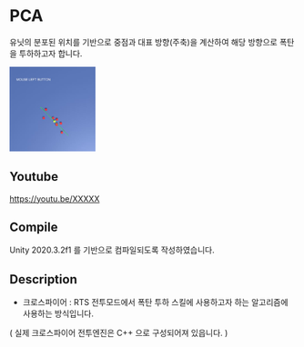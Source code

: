 # PCA

유닛의 분포된 위치를 기반으로 중점과 대표 방향(주축)을 계산하여 해당 방향으로 폭탄을 투하하고자 합니다.


<img src="./Assets/Art/ScreenShot.jpg" width="30%" height="30%"></img>


## Youtube

https://youtu.be/XXXXX


## Compile

Unity 2020.3.2f1 를 기반으로 컴파일되도록 작성하였습니다.

## Description

- 크로스파이어 : RTS 전투모드에서 폭탄 투하 스킬에 사용하고자 하는 알고리즘에 사용하는 방식입니다.

( 실제 크로스파이어 전투엔진은 C++ 으로 구성되어져 있읍니다. )
